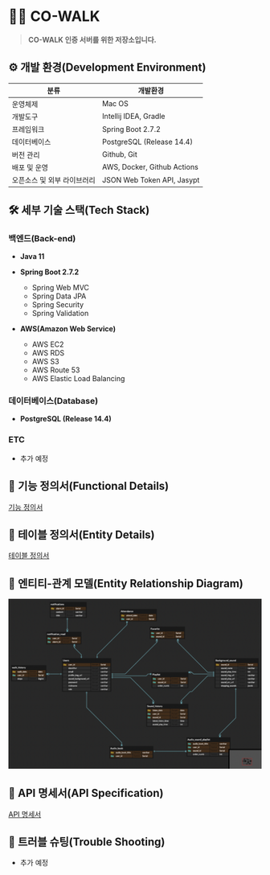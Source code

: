 # 🏃‍♂️ CO-WALK

> **CO-WALK 인증 서버를 위한 저장소입니다.**

## ⚙️ 개발 환경(Development Environment)

| 분류 | 개발환경 | 
|---|---|
| 운영체제 | Mac OS |
| 개발도구 | Intellij IDEA, Gradle |
| 프레임워크 | Spring Boot 2.7.2 |
| 데이터베이스 | PostgreSQL (Release 14.4) |
| 버전 관리 | Github, Git |
| 배포 및 운영 | AWS, Docker, Github Actions  |
| 오픈소스 및 외부 라이브러리 | JSON Web Token API, Jasypt |


## 🛠 세부 기술 스택(Tech Stack)

### 백엔드(Back-end)
- **Java 11**
- **Spring Boot 2.7.2**
	- Spring Web MVC
	- Spring Data JPA
	- Spring Security
	- Spring Validation

- **AWS(Amazon Web Service)**
	- AWS EC2
	- AWS RDS
	- AWS S3
	- AWS Route 53
	- AWS Elastic Load Balancing

### 데이터베이스(Database)

- **PostgreSQL (Release 14.4)**

### ETC

- 추가 예정

## 📝 기능 정의서(Functional Details)

[기능 정의서](./README_files/functional_specification.docx)

## 📝 테이블 정의서(Entity Details)

[테이블 정의서](./README_files/table_specification.xlsx)

## 🔗 엔티티-관계 모델(Entity Relationship Diagram)

![ERD](./README_files/ERD.png)

## 📌 API 명세서(API Specification)

[API 명세서](https://app.swaggerhub.com/apis/CokeLee777/CO-Walk/1.0.0)

## 📐 트러블 슈팅(Trouble Shooting)

- 추가 예정